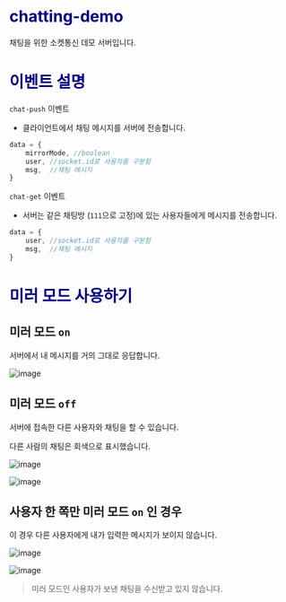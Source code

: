 # <font style="color: navy">chatting-demo</font>
채팅을 위한 소켓통신 데모 서버입니다.

# <font style="color: navy">이벤트 설명</font>
`chat-push` 이벤트

- 클라이언트에서 채팅 메시지를 서버에 전송합니다.

```js
data = {
	mirrorMode, //boolean
	user, //socket.id로 사용자를 구분함
	msg,  //채팅 메시지
}
```

`chat-get` 이벤트

- 서버는 같은 채팅방 (`111`으로 고정)에 있는 사용자들에게 메시지를 전송합니다.

```js
data = {
	user, //socket.id로 사용자를 구분함
	msg,  //채팅 메시지
}
```

# <font style="color: navy">미러 모드 사용하기</font>

## 미러 모드 `on`

서버에서 내 메시지를 거의 그대로 응답합니다.

![image](https://user-images.githubusercontent.com/30483337/131374374-bff985f3-5f37-4843-b5c7-386471e65279.png)

## 미러 모드 `off`

서버에 접속한 다른 사용자와 채팅을 할 수 있습니다.

다른 사람의 채팅은 회색으로 표시했습니다.

![image](https://user-images.githubusercontent.com/30483337/131375217-f7602ea4-e447-4257-b143-f0b1d3f22ad8.png)

![image](https://user-images.githubusercontent.com/30483337/131375189-f35d91c1-b9c1-424e-b400-0e92c1382119.png)



## 사용자 한 쪽만 미러 모드 `on` 인 경우

이 경우 다른 사용자에게 내가 입력한 메시지가 보이지 않습니다.

![image](https://user-images.githubusercontent.com/30483337/131375321-0ce95fde-36e2-4b25-b743-eee23153e329.png)

![image](https://user-images.githubusercontent.com/30483337/131375662-249b5558-e24e-4495-85f1-4287b9701af1.png)

> 미러 모드인 사용자가 보낸 채팅을 수신받고 있지 않습니다.